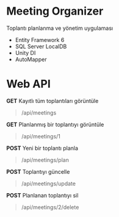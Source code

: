 # Meeting Organizer

Toplantı planlanma ve yönetim uygulaması

- Entity Framework 6
- SQL Server LocalDB
- Unity DI
- AutoMapper

# Web API

**GET** Kayıtlı tüm toplantıları görüntüle
> /api/meetings

**GET** Planlanmış bir toplantıyı görüntüle
> /api/meetings/1

**POST** Yeni bir toplantı planla
> /api/meetings/plan

**POST** Toplantıyı güncelle
> /api/meetings/update

**POST** Planlanan toplantıyı sil
> /api/meetings/2/delete
